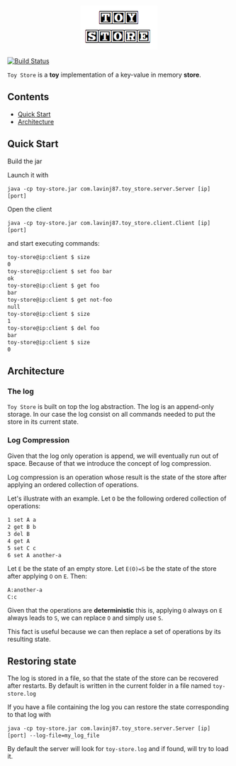 <p align="center">
    <img src="assets/logo.png" height="99px"/>
</p>                                            

[![Build Status](https://travis-ci.com/lavinj87/toy-store.svg?branch=master)](https://travis-ci.com/lavinj87/toy-store) 

`Toy Store` is a **toy** implementation of a key-value in memory **store**.

## Contents
- [Quick Start](#quick-start)
- [Architecture](#architecture)

## Quick Start
Build the jar

Launch it with
 
```
java -cp toy-store.jar com.lavinj87.toy_store.server.Server [ip] [port] 
```

Open the client

```
java -cp toy-store.jar com.lavinj87.toy_store.client.Client [ip] [port]
```

and start executing commands:

```
toy-store@ip:client $ size
0
toy-store@ip:client $ set foo bar
ok
toy-store@ip:client $ get foo
bar
toy-store@ip:client $ get not-foo
null
toy-store@ip:client $ size
1
toy-store@ip:client $ del foo
bar
toy-store@ip:client $ size
0
```

## Architecture 
### The log
`Toy Store` is built on top the log abstraction. The log is an append-only storage. In our case the log consist on
all commands needed to put the store in its current state.

### Log Compression
Given that the log only operation is append, we will eventually run out of space. Because of that we introduce the 
concept of log compression.

Log compression is an operation whose result is the state of the store after applying an ordered collection of operations.

Let's illustrate with an example. Let `O` be the following ordered collection of operations:

``` 
1 set A a 
2 get B b
3 del B
4 get A
5 set C c
6 set A another-a
```

Let `E` be the state of an empty store. Let `E(O)=S` be the state of the store after applying `O` on `E`. Then:
```
A:another-a
C:c
```

Given that the operations are **deterministic** this is, applying `O` always on `E` always leads to `S`, we can 
replace `O` and simply use `S`.

This fact is useful because we can then replace a set of operations by its resulting state.

## Restoring state
The log is stored in a file, so that the state of the store can be recovered after restarts. By default is written in
the current folder in a file named `toy-store.log`

If you have a file containing the log you can restore the state corresponding to that log with

```
java -cp toy-store.jar com.lavinj87.toy_store.server.Server [ip] [port] --log-file=my_log_file 
```

By default the server will look for `toy-store.log` and if found, will try to load it. 
